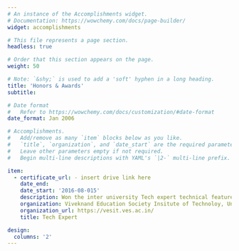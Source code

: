 ```yaml
---
# An instance of the Accomplishments widget.
# Documentation: https://wowchemy.com/docs/page-builder/
widget: accomplishments

# This file represents a page section.
headless: true

# Order that this section appears on the page.
weight: 50

# Note: `&shy;` is used to add a 'soft' hyphen in a long heading.
title: 'Honors & Awards'
subtitle:

# Date format
#   Refer to https://wowchemy.com/docs/customization/#date-format
date_format: Jan 2006

# Accomplishments.
#   Add/remove as many `item` blocks below as you like.
#   `title`, `organization`, and `date_start` are the required parameters.
#   Leave other parameters empty if not required.
#   Begin multi-line descriptions with YAML's `|2-` multi-line prefix.

item:
  - certificate_url: - insert drive link here
    date_end:
    date_start: '2016-08-015'
    description: Won the inter university Tech expert technical feature defining contest.
    organization: Viveknand Education Society Insitute of Technoloy, University of Mumbai, Mumbai
    organization_url: https://vesit.ves.ac.in/
    title: Tech Expert

design:
  columns: '2'
---
```

